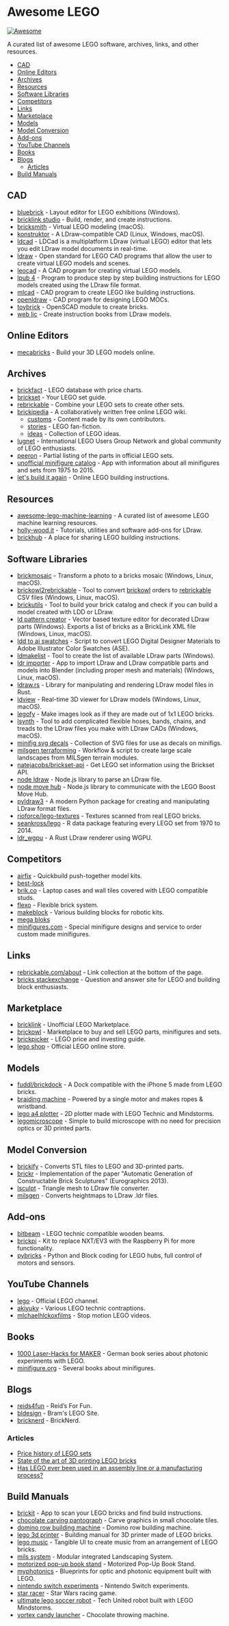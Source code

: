 # Awesome LEGO
[![Awesome](https://awesome.re/badge.svg)](https://awesome.re)

A curated list of awesome LEGO software, archives, links, and other resources.

<!-- toc -->

- [CAD](#cad)
- [Online Editors](#online-editors)
- [Archives](#archives)
- [Resources](#resources)
- [Software Libraries](#software-libraries)
- [Competitors](#competitors)
- [Links](#links)
- [Marketplace](#marketplace)
- [Models](#models)
- [Model Conversion](#model-conversion)
- [Add-ons](#add-ons)
- [YouTube Channels](#youtube-channels)
- [Books](#books)
- [Blogs](#blogs)
  - [Articles](#articles)
- [Build Manuals](#build-manuals)

<!-- tocstop -->

## CAD

- [bluebrick] - Layout editor for LEGO exhibitions (Windows).
- [bricklink studio] - Build, render, and create instructions.
- [bricksmith] - Virtual LEGO modeling (macOS).
- [konstruktor] - A LDraw-compatible CAD (Linux, Windows, macOS).
- [ldcad] - LDCad is a multiplatform LDraw (virtual LEGO) editor
    that lets you edit LDraw model documents in real-time.
- [ldraw] - Open standard for LEGO CAD programs
    that allow the user to create virtual LEGO models and scenes.
- [leocad] - A CAD program for creating virtual LEGO models.
- [lpub 4] - Program to produce step by step building instructions
    for LEGO models created using the LDraw file format.
- [mlcad] - CAD program to create LEGO like building instructions.
- [openldraw] - CAD program for designing LEGO MOCs.
- [toybrick] - OpenSCAD module to create bricks.
- [web lic] - Create instruction books from LDraw models.

[bluebrick]: https://bluebrick.lswproject.com
[bricklink studio]: https://www.bricklink.com/v3/studio/download.page
[bricksmith]: https://bricksmith.sourceforge.net
[konstruktor]: https://github.com/segfault87/Konstruktor
[ldcad]: https://www.melkert.net/LDCad
[ldraw]: https://ldraw.org
[leocad]: https://leocad.org
[lpub 4]: https://lpub4.sourceforge.net
[mlcad]: http://mlcad.lm-software.com/
[openldraw]: https://github.com/HazenBabcock/openldraw
[toybrick]: https://github.com/joewalnes/toybrick
[web lic]: https://github.com/remig/web_lic


## Online Editors

- [mecabricks] - Build your 3D LEGO models online.

[mecabricks]: https://mecabricks.com


## Archives

- [brickfact] - LEGO database with price charts.
- [brickset] - Your LEGO set guide.
- [rebrickable] - Combine your LEGO sets to create other sets.
- [brickipedia] - A collaboratively written free online LEGO wiki.
	- [customs] - Content made by its own contributors.
	- [stories] - LEGO fan-fiction.
	- [ideas] - Collection of LEGO ideas.
- [lugnet] - International LEGO Users Group Network
    and global community of LEGO enthusiasts.
- [peeron] - Partial listing of the parts in official LEGO sets.
- [unofficial minifigure catalog] - App with information about all minifigures
    and sets from 1975 to 2015.
- [let's build it again] - Online LEGO building instructions.

[brickfact]: https://brickfact.com
[brickset]: https://brickset.com
[rebrickable]: https://rebrickable.com
[brickipedia]: https://en.brickimedia.org/wiki/Main_Page
[customs]: https://en.brickimedia.org/wiki/Category:Customs
[stories]: https://en.brickimedia.org/wiki/Category:Stories
[ideas]: https://en.brickimedia.org/wiki/Category:Ideas
[lugnet]: https://lugnet.com
[peeron]: http://www.peeron.com/
[unofficial minifigure catalog]: https://www.minifigure.org/application/
[let's build it again]: https://letsbuilditagain.com


## Resources

- [awesome-lego-machine-learning] - A curated list of awesome LEGO machine learning resources.
- [holly-wood.it] - Tutorials, utilities and software add-ons for LDraw.
- [brickhub] - A place for sharing LEGO building instructions.

[awesome-lego-machine-learning]: https://github.com/360er0/awesome-lego-machine-learning
[holly-wood.it]: https://www.holly-wood.it/
[brickhub]: https://brickhub.org/


## Software Libraries

- [brickmosaic] - Transform a photo to a bricks mosaic (Windows, Linux, macOS).
- [brickowl2rebrickable] - Tool to convert [brickowl] orders to
    [rebrickable] CSV files (Windows, Linux, macOS).
- [brickutils] - Tool to build your brick catalog and check if you can build
    a model created with LDD or LDraw.
- [ld pattern creator] - Vector based texture editor for
    decorated LDraw parts (Windows).
    Exports a list of bricks as a BrickLink XML file (Windows, Linux, macOS).
- [ldd to ai swatches] - Script to convert LEGO Digital Designer Materials
    to Adobe Illustrator Color Swatches (ASE).
- [ldmakelist] - Tool to create the list of available LDraw parts (Windows).
- [ldr importer] - App to import LDraw and LDraw compatible parts and models
    into Blender (including proper mesh and materials) (Windows, Linux, macOS).
- [ldraw.rs] - Library for manipulating and rendering LDraw model files in Rust.
- [ldview] - Real-time 3D viewer for LDraw models (Windows, Linux, macOS).
- [legofy] - Make images look as if they are made out of 1x1 LEGO bricks.
- [lsynth] - Tool to add complicated flexible hoses, bands, chains, and treads
    to the LDraw files you make with LDraw CADs (Windows, macOS).
- [minifig svg decals] - Collection of SVG files for use as decals on minifigs.
- [milsgen terraforming] - Workflow & script to create large scale landscapes from MILSgen terrain modules.
- [natejacobs/brickset-api] - Get LEGO set information using the Brickset API.
- [node ldraw] - Node.js library to parse an LDraw file.
- [node move hub] - Node.js library to communicate with the LEGO Boost Move Hub.
- [pyldraw3] - A modern Python package for creating and manipulating LDraw format files.
- [rioforce/lego-textures] - Textures scanned from real LEGO bricks.
- [seankross/lego] - R data package featuring every LEGO set from 1970 to 2014.
- [ldr_wgpu] - A Rust LDraw renderer using WGPU.

[brickmosaic]: https://sourceforge.net/projects/brickmosaic/
[brickowl2rebrickable]: https://github.com/dgrant/brickowl2rebrickable
[brickutils]: https://sourceforge.net/projects/brickutils/
[ld pattern creator]: https://sourceforge.net/projects/patterncreator/
[ldd to ai swatches]: https://github.com/NickAb/ldd-to-ai-swatches
[ldmakelist]: https://code.google.com/p/ldmakelist/
[ldr importer]: https://github.com/le717/LDR-Importer
[ldraw.rs]: https://github.com/segfault87/ldraw.rs
[ldview]: https://ldview.sourceforge.net
[legofy]: https://github.com/JuanPotato/Legofy
[lsynth]: https://lsynth.sourceforge.net
[minifig svg decals]: https://github.com/jpgerdeman/minifig-svg-decals
[milsgen terraforming]: https://github.com/Unitron-Galactic/Tools-Workflows/tree/master/Terraforming%201
[natejacobs/brickset-api]: https://github.com/NateJacobs/Brickset-API
[node ldraw]: https://github.com/jsonxr/node-ldraw
[node move hub]: https://github.com/hobbyquaker/node-movehub
[pyldraw3]: https://github.com/hbmartin/pyldraw3/
[rioforce/lego-textures]: https://github.com/rioforce/LEGO-Textures
[seankross/lego]: https://github.com/seankross/lego
[ldr_wgpu]: https://github.com/ScanMountGoat/ldr_wgpu


## Competitors

- [airfix] - Quickbuild push-together model kits.
- [best-lock]
- [brik.co] - Laptop cases and wall tiles covered with LEGO compatible studs.
- [flexo] - Flexible brick system.
- [makeblock] - Various building blocks for robotic kits.
- [mega bloks]
- [minifigures.com] - Special minifigure designs and service to order
    custom made minifigures.

[airfix]: https://uk.airfix.com/shop/quick-build
[best-lock]: http://www.best-lock.com/
[brik.co]: https://www.brik.co
[flexo]: https://www.flexo.nz
[makeblock]: https://www.makeblock.com
[mega bloks]: https://megabloks.com
[minifigures.com]: https://www.minifigures.com/


## Links

- [rebrickable.com/about] - Link collection at the bottom of the page.
- [bricks stackexchange] - Question and answer site
    for LEGO and building block enthusiasts.

[rebrickable.com/about]: https://rebrickable.com/about
[bricks stackexchange]: https://bricks.stackexchange.com


## Marketplace

- [bricklink] - Unofficial LEGO Marketplace.
- [brickowl] - Marketplace to buy and sell LEGO parts, minifigures and sets.
- [brickpicker] - LEGO price and investing guide.
- [lego shop] - Official LEGO online store.

[bricklink]: https://bricklink.com
[brickowl]: https://brickowl.com
[brickpicker]: https://brickpicker.com
[lego shop]: https://shop.lego.com


## Models

- [fuddl/brickdock] - A Dock compatible with the iPhone 5 made from LEGO bricks.
- [braiding machine] - Powered by a single motor and makes ropes & wristband.
- [lego a4 plotter] - 2D plotter made with LEGO Technic and Mindstorms.
- [legomicroscope] - Simple to build microscope
    with no need for precision optics or 3D printed parts.

[fuddl/brickdock]: https://github.com/fuddl/BrickDock
[braiding machine]: https://nico71.fr/braiding-machine-makes-wristband
[lego a4 plotter]: https://www.youtube.com/watch?v=fGQu90EPVAM
[legomicroscope]: https://github.com/tobetz/LegoMicroscope


## Model Conversion

- [brickify] - Converts STL files to LEGO and 3D-printed parts.
- [brickr] - Implementation of the paper
    "Automatic Generation of Constructable Brick Sculptures" (Eurographics 2013).
- [lsculpt] - Triangle mesh to LDraw file converter.
- [milsgen] - Converts heightmaps to LDraw .ldr files.

[brickify]: https://github.com/ad-si/brickify
[brickr]: https://lgg.epfl.ch/publications/2013/lego
[lsculpt]: https://code.google.com/archive/p/lsculpt
[milsgen]: https://github.com/otonribic/milsgen


## Add-ons

- [bitbeam] - LEGO technic compatible wooden beams.
- [brickpi] - Kit to replace NXT/EV3 with the Raspberry Pi for more functionality.
- [pybricks] - Python and Block coding for LEGO hubs, full control of motors and sensors.

[bitbeam]: https://github.com/hugs/bitbeam
[brickpi]: https://www.dexterindustries.com/brickpi/
[pybricks]: https://pybricks.com/


## YouTube Channels

- [lego] - Official LEGO channel.
- [akiyuky] - Various LEGO technic contraptions.
- [mlchaelhlckoxfilms] - Stop motion LEGO videos.

[lego]: https://youtube.com/user/LEGO
[akiyuky]: https://youtube.com/user/akiyuky
[mlchaelhlckoxfilms]: https://youtube.com/user/MlCHAELHlCKOXFilms


## Books

- [1000 Laser-Hacks for MAKER][laser-hacks] - German book series
    about photonic experiments with LEGO.
- [minifigure.org] - Several books about minifigures.

[laser-hacks]: https://www.1000laserhacks.uni-osnabrueck.de/startseite.html
[minifigure.org]: https://www.minifigure.org


## Blogs

- [reids4fun] - Reid’s For Fun.
- [bldesign] - Bram's LEGO Site.
- [bricknerd] - BrickNerd.

[reids4fun]: https://www.reids4fun.com/topic/lego
[bldesign]: https://lego.bldesign.org/
[bricknerd]: https://bricknerd.com/


### Articles

- [Price history of LEGO sets][price-history]
- [State of the art of 3D printing LEGO bricks][printing-bricks]
- [Has LEGO ever been used in an assembly line or a manufacturing process?][asm]

[price-history]: https://web.archive.org/web/20240708123806/https://therealityprose.wordpress.com/2013/01/17/what_happened_with_lego/
[printing-bricks]: https://hackaday.com/2017/09/08/ive-seen-the-future-and-its-full-of-freakin-huge-bricks/
[asm]: https://bricks.stackexchange.com/questions/11252


## Build Manuals

- [brickit] - App to scan your LEGO bricks and find build instructions.
- [chocolate carving pantograph] - Carve graphics in small chocolate tiles.
- [domino row building machine][domino] - Domino row building machine.
- [lego 3d printer] - Building manual for 3D printer made of LEGO bricks.
- [lego music] - Tangible UI to create music from an arrangement of LEGO bricks.
- [mils system] - Modular integrated Landscaping System.
- [motorized pop-up book stand][motorized-book-stand] - Motorized Pop-Up Book Stand.
- [myphotonics] - Blueprints for optic and photonic equipment built with LEGO.
- [nintendo switch experiments][nintendo] - Nintendo Switch experiments.
- [star racer] - Star Wars racing game.
- [ultimate lego soccer robot][ulsr] - Tech United robot
    built with LEGO Mindstorms.
- [vortex candy launcher] - Chocolate throwing machine.

[brickit]: https://brickit.app
[chocolate carving pantograph]: https://woodgears.ca/pantograph/lego.html
[domino]: https://woodgears.ca/domino/
[lego 3d printer]: https://www.instructables.com/id/LEGO-3d-Printer/
[lego music]: https://hackaday.io/project/161277-lego-music
[mils system]: https://www.abellon.net/MILS/
[motorized-book-stand]: https://jkbrickworks.com/motorized-pop-up-book-stand/
[myphotonics]: https://www.ufp.uni-osnabrueck.de/en/education/myphotonics.html
[nintendo]: https://cargocollective.com/vimalpatel/nintendo-switch-experiments
[star racer]: https://tkelcreations.blogspot.com/2018/03/star-racer.html
[ulsr]: https://hackaday.com/2017/08/12/mindstorms-soccer-robot-inspired-by-real-soccer-robot/
[vortex candy launcher]: https://jkbrickworks.com/vortex-candy-launcher/
